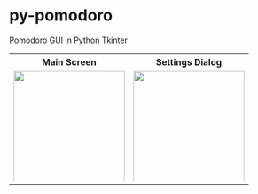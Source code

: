 # py-pomodoro
Pomodoro GUI in Python Tkinter

<!-- ![image](https://user-images.githubusercontent.com/36393143/204803796-d8d9b129-20aa-43d6-93f6-3acba7818c1e.png)
 -->

<!-- ## Main Screen
<img src="https://user-images.githubusercontent.com/36393143/204918149-8d1dabd3-918e-4720-b4ae-88205102d688.png" width=200/>

## Settings Dialog
<img src="https://user-images.githubusercontent.com/36393143/204918169-c43160eb-ed38-4ee9-baa9-b33c38b55d34.png" width=200 /> -->


<table>
<tr>
  <th style='text-align:center'>Main Screen</th>
  <th style='text-align:center'>Settings Dialog</th>
</tr>
<tr>
  <td><img src="https://user-images.githubusercontent.com/36393143/204918149-8d1dabd3-918e-4720-b4ae-88205102d688.png" width=200/></td>
  
  <td><img src="https://user-images.githubusercontent.com/36393143/204918169-c43160eb-ed38-4ee9-baa9-b33c38b55d34.png" width=200 /></td>
</tr>
</table>